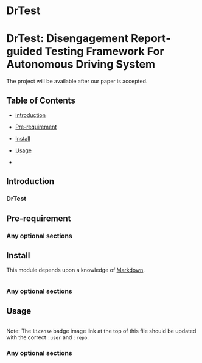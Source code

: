 # DrTest

# DrTest: Disengagement Report-guided Testing Framework For Autonomous Driving System

The project will be available after our paper is accepted.

## Table of Contents

- [introduction](#introduction)
- [Pre-requirement](#pre-requirement)
- [Install](#install)
- [Usage](#usage)

- 
## Introduction

### DrTest

## Pre-requirement

### Any optional sections

## Install

This module depends upon a knowledge of [Markdown]().

```
```

### Any optional sections

## Usage

```
```

Note: The `license` badge image link at the top of this file should be updated with the correct `:user` and `:repo`.

### Any optional sections

